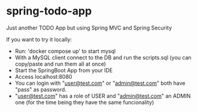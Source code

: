 # spring-todo-app
Just another TODO App but using Spring MVC and Spring Security

If you want to try it locally:
- Run: 'docker compose up' to start mysql
- With a MySQL client connect to the DB and run the scripts.sql (you can copy/paste and run them all at once)
- Start the SpringBoot App from your IDE
- Access localhost:8080
- You can login with "user@test.com" or "admin@test.com" both have "pass" as password.
- "user@test.com" has a role of USER and "admin@test.com" an ADMIN one (for the time being they have the same funcionality)
